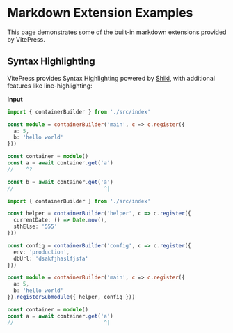 # Markdown Extension Examples

This page demonstrates some of the built-in markdown extensions provided by VitePress.

## Syntax Highlighting

VitePress provides Syntax Highlighting powered by [Shiki](https://github.com/shikijs/shiki), with additional features like line-highlighting:

**Input**

```ts twoslash
import { containerBuilder } from './src/index'

const module = containerBuilder('main', c => c.register({
  a: 5,
  b: 'hello world'
}))

const container = module()
const a = await container.get('a')
//    ^?

const b = await container.get('a')
//                             ^|
```

```ts twoslash
import { containerBuilder } from './src/index'

const helper = containerBuilder('helper', c => c.register({
  currentDate: () => Date.now(),
  sthElse: '555'
}))

const config = containerBuilder('config', c => c.register({
  env: 'production',
  dbUrl: 'dsakfjhaslfjsfa'
}))

const module = containerBuilder('main', c => c.register({
  a: 5,
  b: 'hello world'
}).registerSubmodule({ helper, config }))

const container = module()
const a = await container.get('a')
//                             ^|
```